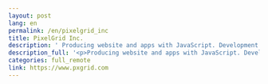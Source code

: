 ```yaml
---
layout: post
lang: en
permalink: /en/pixelgrid_inc
title: PixelGrid Inc.
description: ' Producing website and apps with JavaScript. Development and management of front-end information delivery service CodeGrid . '
description_full: '<p>Producing website and apps with JavaScript. Development and management of front-end information delivery service <a href="https://www.codegrid.net/">CodeGrid</a> .</p>'
categories: full_remote
link: https://www.pxgrid.com
---
```

